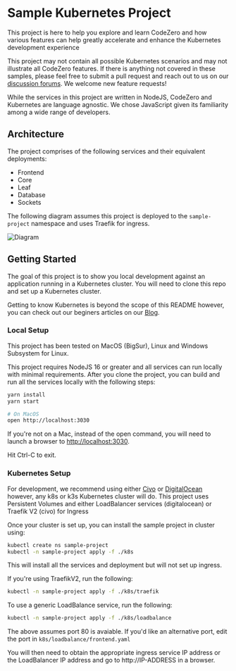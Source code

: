 # Sample Kubernetes Project

This project is here to help you explore and learn CodeZero and how various features can help greatly accelerate and enhance the Kubernetes development experience

This project may not contain all possible Kubernetes scenarios and may not illustrate all CodeZero features. If there is anything not covered in these samples, please feel free to submit a pull request and reach out to us on our [discussion forums](https://github.com/c6o/roadmap/discussions). We welcome new feature requests!

While the services in this project are written in NodeJS, CodeZero and Kubernetes are language agnostic. We chose JavaScript given its familiarity among a wide range of developers.

## Architecture

The project comprises of the following services and their equivalent deployments:

* Frontend
* Core
* Leaf
* Database
* Sockets

The following diagram assumes this project is deployed to the `sample-project` namespace and uses Traefik for ingress.

![Diagram](http://www.plantuml.com/plantuml/svg/bPFHJzim4CQVwx_2z6L5MXDjZti22fEcCOR8q5uc8TU-j5uTNtG-mzZ4_pwd8RW5gOMyEFdk-zdtNUkZm8euDauSy18Qa1eeEb1-Yf6TzI24WvebeoIxMB8qba2pHI-4Lctt8e-TamG18scGNZKGv7fNUMTvAODgMWVJbl1t0kK4YaNnJ9ng93Wiv2cq3kyRy1maDfOPZAoHPB39RRNb-qA8T_BuRoGG1mPgww7_kam9v9Av3P_AajHTiKX7ntaCG1ezW-T2OrDUMQt8u8M55bov9gUNJdc-_dPU4ZXG0SgFqm-biO75WVNQHGEHN3wbfsRODEYBDWcxRDMwyTg2sMMz0Bv3Mbc_wAbpLEP4fROqKC-bq5_Z7CW3GtXAdgLNnZTQ1SMsN3s1ENsZ0WFrmRVwt3vbWxsPTLl_uHnjF_9y8BkmxrLLPkcujJtoQgAwrMyallZ56ubB7888fHb9Zgy3q5Yg8BlXR_zmSePDYnuy1p5piPltpGb6RnJTJtGll9VZJQ0NnuVodn0oFHVTxMgLXWpwSABqwioRX6vVgpKs4gCEt0evOL9GsrKYqXT12EFqEZuKOZJQcjyatEhFX9vJkUvMyERHAX-V5_uP4YIBJii-wpceEbbSMlPPJ-V9O1IhkGfxzwrGTyD0lG8E6-O7yI34YoisKQxRl9D--K4S1d85BazhOneo5RjQbdBqgxFgnyloqDRFAjTw84yYaxawX6_GBt1eQTtoq5Vk9eRk7zGLUqqSWJUnSVy1)

## Getting Started

The goal of this project is to show you local development against an application running in a Kubernetes cluster. You will need to clone this repo and set up a Kubernetes cluster.

Getting to know Kubernetes is beyond the scope of this README however, you can check out our beginers articles on our [Blog](https://blog.codezero.io/tag/learning/).

### Local Setup

This project has been tested on MacOS (BigSur), Linux and Windows Subsystem for Linux.

This project requires NodeJS 16 or greater and all services can run locally with minimal requirements. After you clone the project, you can build and run all the services locally with the following steps:

```bash
yarn install
yarn start

# On MacOS
open http://localhost:3030
```

If you're not on a Mac, instead of the open command, you will need to launch a browser to [http://localhost:3030](http://localhost:3030).

Hit Ctrl-C to exit.

### Kubernetes Setup

For development, we recommend using either [Civo](https://civo.com) or [DigitalOcean](https://digitalocean.com) however, any k8s or k3s Kubernetes cluster will do. This project uses Persistent Volumes and either LoadBalancer services (digitalocean) or Traefik V2 (civo) for Ingress

Once your cluster is set up, you can install the sample project in cluster using:

```bash
kubectl create ns sample-project
kubectl -n sample-project apply -f ./k8s
```

This will install all the services and deployment but will not set up ingress.

If you're using TraefikV2, run the following:

```bash
kubectl -n sample-project apply -f ./k8s/traefik
```

To use a generic LoadBalance service, run the following:

```bash
kubectl -n sample-project apply -f ./k8s/loadbalance
```

The above assumes port 80 is avaiable. If you'd like an alternative port, edit the port in `k8s/loadbalance/frontend.yaml`

You will then need to obtain the appropriate ingress service IP address or the LoadBalancer IP address and go to http://IP-ADDRESS in a browser.
